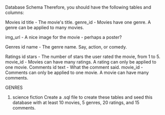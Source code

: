 Database Schema
Therefore, you should have the following tables and columns:

Movies
id
title - The movie's title.
genre_id - Movies have one genre. A genre can be applied to many movies.

img_url - A nice image for the movie - perhaps a poster?

Genres
id
name - The genre name. Say, action, or comedy.

Ratings
id
stars - The number of stars the user rated the movie, from 1 to 5.
movie_id - Movies can have many ratings. A rating can only be applied to one movie.
Comments
id
text - What the comment said.
movie_id - Comments can only be applied to one movie. A movie can have many comments.

GENRES
1. science fiction
Create a .sql file to create these tables and seed this database with at least 10 movies, 5 genres, 20 ratings, and 15 comments.
